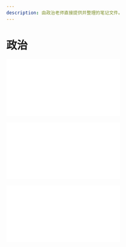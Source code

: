 ```yaml
---
description: 由政治老师直接提供并整理的笔记文件。
---
```


# 政治

![第1课笔记](../../File/di-yi-ke-bi-ji-.pdf)

![第2课笔记](../../File/di-er-ke-bi-ji-.pdf)

![第3课笔记](../../File/第三课笔记.pdf)
